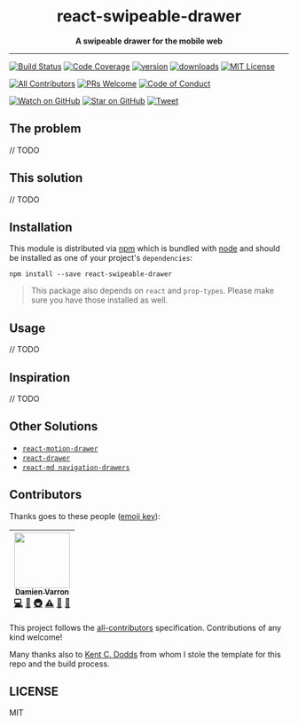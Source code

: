 <div align="center">
<h1>react-swipeable-drawer</h1>
 
<strong>A swipeable drawer for the mobile web</strong>
</div>
 
<hr />
 
[![Build Status][build-badge]][build]
[![Code Coverage][coverage-badge]][coverage]
[![version][version-badge]][package]
[![downloads][downloads-badge]][npmcharts]
[![MIT License][license-badge]][LICENSE]
 
[![All Contributors](https://img.shields.io/badge/all_contributors-1-orange.svg?style=flat-square)](#contributors)
[![PRs Welcome][prs-badge]][prs]
[![Code of Conduct][coc-badge]][coc]
 
[![Watch on GitHub][github-watch-badge]][github-watch]
[![Star on GitHub][github-star-badge]][github-star]
[![Tweet][twitter-badge]][twitter]
 
## The problem
 
// TODO
 
## This solution
 
// TODO
 
## Installation
 
This module is distributed via [npm][npm] which is bundled with [node][node] and
should be installed as one of your project's `dependencies`:
 
```
npm install --save react-swipeable-drawer
```
 
> This package also depends on `react` and `prop-types`. Please make sure you have
> those installed as well.
 
## Usage
 
// TODO
 
## Inspiration
 
// TODO
 
## Other Solutions
 
- [`react-motion-drawer`](https://github.com/stoeffel/react-motion-drawer)
- [`react-drawer`](https://github.com/atom2ueki/react-drawer)
- [`react-md navigation-drawers`](https://react-md.mlaursen.com/components/navigation-drawers)
 
## Contributors
 
Thanks goes to these people ([emoji key][emojis]):
 
<!-- ALL-CONTRIBUTORS-LIST:START - Do not remove or modify this section -->
| [<img src="https://avatars.githubusercontent.com/u/433409" width="100px;"/><br /><sub>Damien Varron</sub>](https://github.com/damusnet)<br />[💻](https://github.com/damusnet/react-swipeable-drawer/commits?author=damusnet "Code") [📖](https://github.com/damusnet/react-swipeable-drawer/commits?author=damusnet "Documentation") [🚇](#infra-damusnet "Infrastructure (Hosting, Build-Tools, etc)") [⚠️](https://github.com/damusnet/react-swipeable-drawer/commits?author=damusnet "Tests") [🤔](#ideas-damusnet "Ideas, Planning, & Feedback") [🔧](#tool-damusnet "Tools") |
| :---: |
<!-- ALL-CONTRIBUTORS-LIST:END -->
 
This project follows the [all-contributors][all-contributors] specification.
Contributions of any kind welcome!

Many thanks also to [Kent C. Dodds](http://kentcdodds.com/) from whom I stole the template for this repo and the build process.
 
## LICENSE
 
MIT
 
[npm]: https://www.npmjs.com/
[node]: https://nodejs.org
[build-badge]: https://img.shields.io/travis/damusnet/react-swipeable-drawer.svg?style=flat-square
[build]: https://travis-ci.org/damusnet/react-swipeable-drawer
[coverage-badge]: https://img.shields.io/codecov/c/github/damusnet/react-swipeable-drawer.svg?style=flat-square
[coverage]: https://codecov.io/github/damusnet/react-swipeable-drawer
[version-badge]: https://img.shields.io/npm/v/react-swipeable-drawer.svg?style=flat-square
[package]: https://www.npmjs.com/package/react-swipeable-drawer
[downloads-badge]: https://img.shields.io/npm/dm/react-swipeable-drawer.svg?style=flat-square
[npmcharts]: http://npmcharts.com/compare/react-swipeable-drawer
[license-badge]: https://img.shields.io/npm/l/react-swipeable-drawer.svg?style=flat-square
[license]: https://github.com/damusnet/react-swipeable-drawer/blob/master/LICENSE
[prs-badge]: https://img.shields.io/badge/PRs-welcome-brightgreen.svg?style=flat-square
[prs]: http://makeapullrequest.com
[donate-badge]: https://img.shields.io/badge/$-support-green.svg?style=flat-square
[coc-badge]: https://img.shields.io/badge/code%20of-conduct-ff69b4.svg?style=flat-square
[coc]: https://github.com/damusnet/react-swipeable-drawer/blob/master/other/CODE_OF_CONDUCT.md
[github-watch-badge]: https://img.shields.io/github/watchers/damusnet/react-swipeable-drawer.svg?style=social
[github-watch]: https://github.com/damusnet/react-swipeable-drawer/watchers
[github-star-badge]: https://img.shields.io/github/stars/damusnet/react-swipeable-drawer.svg?style=social
[github-star]: https://github.com/damusnet/react-swipeable-drawer/stargazers
[twitter]: https://twitter.com/intent/tweet?text=Check%20out%20react-swipeable-drawer!%20https://github.com/damusnet/react-swipeable-drawer%20%F0%9F%91%8D
[twitter-badge]: https://img.shields.io/twitter/url/https/github.com/damusnet/react-swipeable-drawer.svg?style=social
[emojis]: https://github.com/kentcdodds/all-contributors#emoji-key
[all-contributors]: https://github.com/kentcdodds/all-contributors